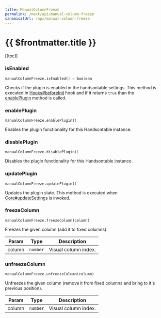 ```yaml
---
title: ManualColumnFreeze
permalink: /next/api/manual-column-freeze
canonicalUrl: /api/manual-column-freeze
---
```


# {{ $frontmatter.title }}

[[toc]]

### isEnabled
`manualColumnFreeze.isEnabled() ⇒ boolean`

Checks if the plugin is enabled in the handsontable settings. This method is executed in [Hooks#beforeInit](./Hooks/#beforeInit)
hook and if it returns `true` than the [enablePlugin](#ManualColumnFreeze+enablePlugin) method is called.



### enablePlugin
`manualColumnFreeze.enablePlugin()`

Enables the plugin functionality for this Handsontable instance.



### disablePlugin
`manualColumnFreeze.disablePlugin()`

Disables the plugin functionality for this Handsontable instance.



### updatePlugin
`manualColumnFreeze.updatePlugin()`

Updates the plugin state. This method is executed when [Core#updateSettings](./Core/#updateSettings) is invoked.



### freezeColumn
`manualColumnFreeze.freezeColumn(column)`

Freezes the given column (add it to fixed columns).


| Param | Type | Description |
| --- | --- | --- |
| column | <code>number</code> | Visual column index. |



### unfreezeColumn
`manualColumnFreeze.unfreezeColumn(column)`

Unfreezes the given column (remove it from fixed columns and bring to it's previous position).


| Param | Type | Description |
| --- | --- | --- |
| column | <code>number</code> | Visual column index. |



